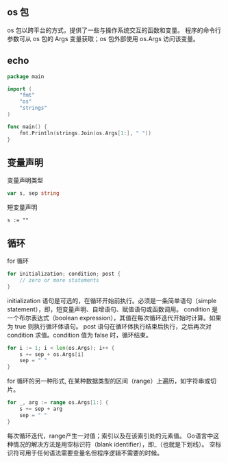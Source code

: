 ## os 包

os 包以跨平台的方式，提供了一些与操作系统交互的函数和变量。
程序的命令行参数可从 os 包的 Args 变量获取；os 包外部使用 os.Args 访问该变量。

## echo

```go
package main

import (
	"fmt"
	"os"
	"strings"
)

func main() {
	fmt.Println(strings.Join(os.Args[1:], " "))
}
```

## 变量声明

变量声明类型

```go
var s, sep string
```

短变量声明

```
s := ""
```

## 循环

for 循环

```go
for initialization; condition; post {
    // zero or more statements
}
```

initialization 语句是可选的，在循环开始前执行。必须是一条简单语句（simple statement），即，短变量声明、自增语句、赋值语句或函数调用。
condition 是一个布尔表达式（boolean expression），其值在每次循环迭代开始时计算。如果为 true 则执行循环体语句。
post 语句在循环体执行结束后执行，之后再次对 condition 求值。condition 值为 false 时，循环结束。

```go
for i := 1; i < len(os.Args); i++ {
    s += sep + os.Args[i]
    sep = " "
}
```

for 循环的另一种形式, 在某种数据类型的区间（range）上遍历，如字符串或切片。

```go
for _, arg := range os.Args[1:] {
    s += sep + arg
    sep = " "
}
```
每次循环迭代，range产生一对值；索引以及在该索引处的元素值。
Go语言中这种情况的解决方法是用空标识符（blank identifier），即_（也就是下划线）。
空标识符可用于任何语法需要变量名但程序逻辑不需要的时候。
